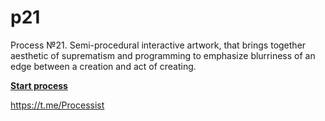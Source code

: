 # p21
Process №21. Semi-procedural interactive artwork, that brings together aesthetic of suprematism and programming to emphasize blurriness of an edge between a creation and act of creating.

<a href="https://rhizomicmaze.github.io/p21/suprematicalgorithms/" target="_blank"><b>Start process</b></a>

https://t.me/Processist
